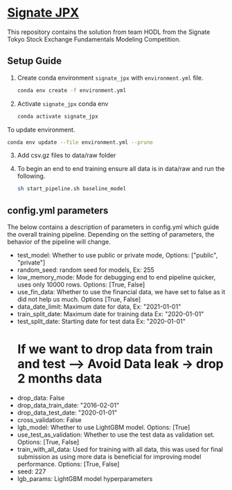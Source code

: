 # [Signate JPX](https://signate.jp/competitions/423)
This repository contains the solution from team HODL from the Signate Tokyo Stock Exchange Fundamentals Modeling Competition. 

## Setup Guide
 1. Create conda environment `signate_jpx` with `environment.yml` file.
    ```bash
    conda env create -f environment.yml
    ```
 2. Activate `signate_jpx` conda env
    ```bash
    conda activate signate_jpx
    ```

To update environment. 
 ```bash
 conda env update --file environment.yml --prune
 ```

 3. Add csv.gz files to data/raw folder 

 4. To begin an end to end training ensure all data is in data/raw and run the following.
    
    ```bash
    sh start_pipeline.sh baseline_model 
    ```


## config.yml parameters 
The below contains a description of parameters in config.yml which guide the overall training pipeline. Depending on the setting of parameters, the behavior of the pipeline will change. 

* test_model: Whether to use public or private mode, Options: ["public", "private"]
* random_seed: random seed for models, Ex: 255
* low_memory_mode: Mode for debugging end to end pipeline quicker, uses only 10000 rows. Options: [True, False]
* use_fin_data: Whether to use the financial data, we have set to false as it did not help us much. Options [True, False]
* data_date_limit: Maximum date for data,  Ex: "2021-01-01"
* train_split_date: Maximum date for training data  Ex: "2020-01-01"
* test_split_date: Starting date for test data Ex: "2020-01-01"
  # If we want to drop data from train and test --> Avoid Data leak -> drop 2 months data
* drop_data: False
* drop_data_train_date: "2016-02-01"
* drop_data_test_date: "2020-01-01"
* cross_validation: False
* lgb_model: Whether to use LightGBM model.  Options: [True]
* use_test_as_validation: Whether to use the test data as validation set. Options: [True, False]
* train_with_all_data: Used for training with all data, this was used for final submission as using more data is beneficial for improving model performance. Options: [True, False]
* seed: 227
* lgb_params: LightGBM model hyperparameters
